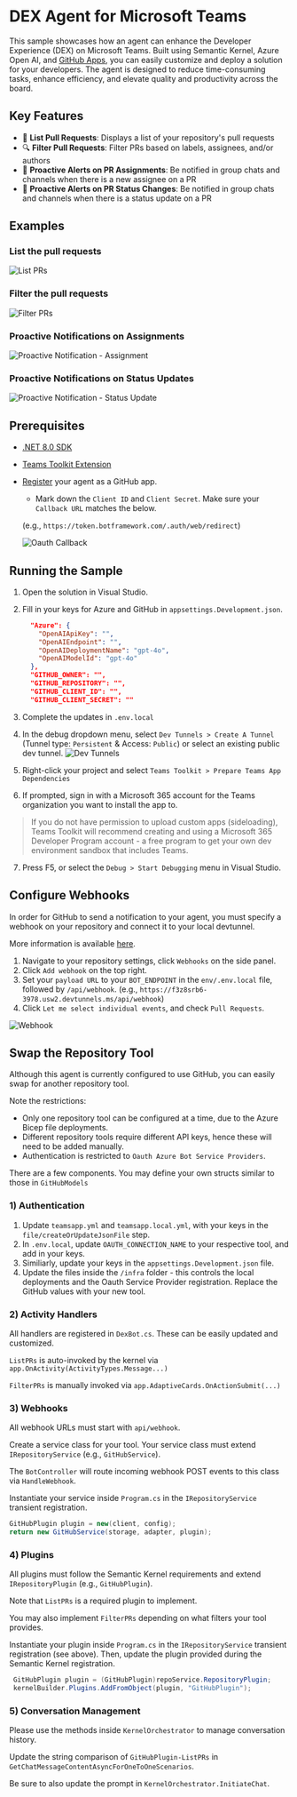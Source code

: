 ﻿<!--
---
id: dex-agent
title: "Developer Experience Agent"
description: "A customizable agent that enhances developer experience and team productivity."
longDescription: |
  This sample showcases how an agent can enhance the Developer Experience (DEX) on Microsoft Teams using Semantic Kernel, Azure Open AI, and GitHub Apps. 

featuresList:
  - "📄 Displays a list of your repository's pull requests"
  - "🔍 Filter PRs based on labels, assignees, and/or authors"
  - "🔔 Be notified in group chats and channels when there is a new assignee on a PR"
  - "🔔 Be notified in group chats and channels when there is a status update on a PR"
tags:
  - "semantic-kernel"
  - "github"
  - "azure-openai"
githubUrl: "https://github.com/microsoft/teams-agent-accelerator-samples/blob/main/dotnet/dex-agent"
imageUrl: "https://github.com/microsoft/teams-agent-accelerator-samples/raw/main/dotnet/dex-agent/assets/devex-thumbnail.png"
author: "Microsoft"
language: "C#"
demoUrlGif: "https://github.com/microsoft/teams-agent-accelerator-samples/raw/main/dotnet/dex-agent/assets/listPRs.gif"
demoYoutubeVideoId: ""
---
-->

# DEX Agent for Microsoft Teams

This sample showcases how an agent can enhance the Developer Experience (DEX) on Microsoft Teams. 
Built using Semantic Kernel, Azure Open AI, and [GitHub Apps](https://docs.github.com/en/apps), you can easily customize and deploy a solution for your developers.
The agent is designed to reduce time-consuming tasks, enhance efficiency, and elevate quality and productivity across the board.

## Key Features
- 📄 **List Pull Requests**: Displays a list of your repository's pull requests
- 🔍 **Filter Pull Requests**: Filter PRs based on labels, assignees, and/or authors
- 🔔 **Proactive Alerts on PR Assignments**: Be notified in group chats and channels when there is a new assignee on a PR
- 🔔 **Proactive Alerts on PR Status Changes**: Be notified in group chats and channels when there is a status update on a PR

## Examples

### List the pull requests
![List PRs](assets/listPRs.gif)

### Filter the pull requests
![Filter PRs](assets/filterPRs.gif)

### Proactive Notifications on Assignments
![Proactive Notification - Assignment](assets/proacAssignment.gif)

### Proactive Notifications on Status Updates
![Proactive Notification - Status Update](assets/proacClose.gif)

## Prerequisites

- [.NET 8.0 SDK](https://dotnet.microsoft.com/en-us/download/dotnet/8.0)
- [Teams Toolkit Extension](https://learn.microsoft.com/en-us/microsoftteams/platform/toolkit/toolkit-v4/install-teams-toolkit-vs?pivots=visual-studio-v17-7)
- [Register](https://docs.github.com/en/apps/creating-github-apps/registering-a-github-app/registering-a-github-app) your agent as a GitHub app.

    - Mark down the `Client ID` and `Client Secret`. Make sure your `Callback URL` matches the below.

    (e.g., `https://token.botframework.com/.auth/web/redirect`)

    ![Oauth Callback](assets/oauth-redirect.jpg)

## Running the Sample

1. Open the solution in Visual Studio.
2. Fill in your keys for Azure and GitHub in `appsettings.Development.json`.

    ```json
      "Azure": {
        "OpenAIApiKey": "",
        "OpenAIEndpoint": "",
        "OpenAIDeploymentName": "gpt-4o",
        "OpenAIModelId": "gpt-4o"
      },
      "GITHUB_OWNER": "",
      "GITHUB_REPOSITORY": "",
      "GITHUB_CLIENT_ID": "",
      "GITHUB_CLIENT_SECRET": ""
    ```
3. Complete the updates in `.env.local`
4. In the debug dropdown menu, select `Dev Tunnels > Create A Tunnel` (Tunnel type: `Persistent` & Access: `Public`) or select an existing public dev tunnel.
![Dev Tunnels](assets/devtunnels.png)
5. Right-click your project and select `Teams Toolkit > Prepare Teams App Dependencies`
6. If prompted, sign in with a Microsoft 365 account for the Teams organization you want to install the app to.

> If you do not have permission to upload custom apps (sideloading), Teams Toolkit will recommend creating and using a Microsoft 365 Developer Program account - a free program to get your own dev environment sandbox that includes Teams.

7. Press F5, or select the `Debug > Start Debugging` menu in Visual Studio.

## Configure Webhooks
In order for GitHub to send a notification to your agent, you must specify a webhook on your repository and connect it to your local devtunnel.

More information is available [here](https://docs.github.com/en/apps/creating-github-apps/registering-a-github-app/using-webhooks-with-github-apps).

1. Navigate to your repository settings, click `Webhooks` on the side panel.  
2. Click `Add webhook` on the top right.
3. Set your `payload URL` to your `BOT_ENDPOINT` in the `env/.env.local` file, followed by `/api/webhook`.
(e.g., `https://f3z8srb6-3978.usw2.devtunnels.ms/api/webhook`)
4. Click `Let me select individual events`, and check `Pull Requests`.

![Webhook](assets/webhook.png)

## Swap the Repository Tool

Although this agent is currently configured to use GitHub, you can easily swap for another repository tool.

Note the restrictions:
- Only one repository tool can be configured at a time, due to the Azure Bicep file deployments.
- Different repository tools require different API keys, hence these will need to be added manually.
- Authentication is restricted to `Oauth Azure Bot Service Providers`.

There are a few components. You may define your own structs similar to those in `GitHubModels`
### 1) Authentication 
1. Update `teamsapp.yml` and `teamsapp.local.yml`, with your keys in the `file/createOrUpdateJsonFile` step.
2. In `.env.local`, update `OAUTH_CONNECTION_NAME` to your respective tool, and add in your keys.
3. Similiarly, update your keys in the `appsettings.Development.json` file.
4. Update the files inside the `/infra` folder - this controls the local deployments and the Oauth Service Provider registration.
Replace the GitHub values with your new tool.

### 2) Activity Handlers
All handlers are registered in `DexBot.cs`. These can be easily updated and customized. 

`ListPRs` is auto-invoked by the kernel via `app.OnActivity(ActivityTypes.Message...)`

`FilterPRs` is manually invoked via `app.AdaptiveCards.OnActionSubmit(...)`

### 3) Webhooks
All webhook URLs must start with `api/webhook`.

Create a service class for your tool.
Your service class must extend `IRepositoryService` (e.g., `GitHubService`). 

The `BotController` will route incoming webhook POST events to this class via `HandleWebhook`.

Instantiate your service inside `Program.cs` in the `IRepositoryService` transient registration.

```csharp
GitHubPlugin plugin = new(client, config);
return new GitHubService(storage, adapter, plugin);
```

### 4) Plugins
All plugins must follow the Semantic Kernel requirements and extend `IRepositoryPlugin` (e.g., `GitHubPlugin`). 

Note that `ListPRs` is a required plugin to implement. 

You may also implement `FilterPRs` depending on what filters
your tool provides.

Instantiate your plugin inside `Program.cs` in the `IRepositoryService` transient registration (see above).
Then, update the plugin provided during the Semantic Kernel registration.

```csharp
 GitHubPlugin plugin = (GitHubPlugin)repoService.RepositoryPlugin;
 kernelBuilder.Plugins.AddFromObject(plugin, "GitHubPlugin");
```

### 5) Conversation Management

Please use the methods inside `KernelOrchestrator` to manage conversation history. 

Update the string comparison of `GitHubPlugin-ListPRs` in `GetChatMessageContentAsyncForOneToOneScenarios`.

Be sure to also update the prompt
in `KernelOrchestrator.InitiateChat`.
